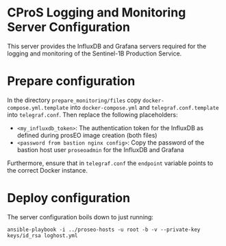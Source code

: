 CProS Logging and Monitoring Server Configuration
=================================================

This server provides the InfluxDB and Grafana servers required for the logging and monitoring of the Sentinel-1B Production Service.

# Prepare configuration

In the directory `prepare_monitoring/files` copy `docker-compose.yml.template` into `docker-compose.yml` and `telegraf.conf.template`
into `telegraf.conf`. Then replace the following placeholders:
- `<my_influxdb_token>`: The authentication token for the InfluxDB as defined during prosEO image creation (both files)
- `<password from bastion nginx config>`: Copy the password of the bastion host user `proseoadmin` for the InfluxDB and Grafana

Furthermore, ensure that in `telegraf.conf` the `endpoint` variable points to the correct Docker instance.


# Deploy configuration

The server configuration boils down to just running:
```
ansible-playbook -i ../proseo-hosts -u root -b -v --private-key keys/id_rsa loghost.yml
```
